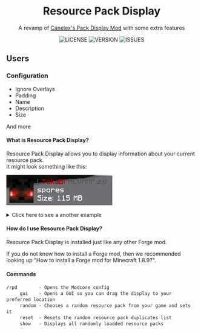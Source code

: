 <div align="center">

# Resource Pack Display

A revamp of [Canelex's Pack Display Mod](https://www.youtube.com/watch?v=LeDNOdOdGyk) with some extra features

![LICENSE](https://img.shields.io/github/license/1fxe/Resource-Pack-Display?style=flat-square)
![VERSION](https://img.shields.io/github/v/release/1fxe/Resource-Pack-Display?style=flat-square)
![ISSUES](https://img.shields.io/github/issues/1fxe/Resource-Pack-Display?style=flat-square)

</div>

## Users

### Configuration

- Ignore Overlays
- Padding
- Name  
- Description
- Size

And more

#### What is Resource Pack Display?

Resource Pack Display allows you to display information about your current resource pack. <br/>
It might look something like this:

![Closer look](.github/closer.png)

<details>
  <summary>Click here to see a another example</summary>

![Example](.github/rdp.png)

</details>

#### How do I use Resource Pack Display?

Resource Pack Display is installed just like any other Forge mod.

If you do not know how to install a Forge mod, then we recommended looking up "How to install a Forge mod for Minecraft
1.8.9?".

#### Commands

```
/rpd        - Opens the Modcore config
     gui    - Opens a GUI so you can drag the display to your preferred location
     random - Chooses a random resource pack from your game and sets it
     reset  - Resets the random resource pack duplicates list
     show   - Displays all randomly loadded resource packs
```